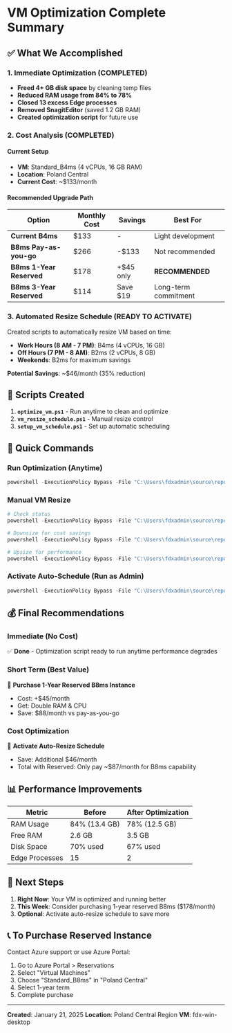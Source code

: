 # VM Optimization Complete Summary

## ✅ What We Accomplished

### 1. Immediate Optimization (COMPLETED)
- **Freed 4+ GB disk space** by cleaning temp files
- **Reduced RAM usage from 84% to 78%** 
- **Closed 13 excess Edge processes**
- **Removed SnagitEditor** (saved 1.2 GB RAM)
- **Created optimization script** for future use

### 2. Cost Analysis (COMPLETED)

#### Current Setup
- **VM**: Standard_B4ms (4 vCPUs, 16 GB RAM)
- **Location**: Poland Central
- **Current Cost**: ~$133/month

#### Recommended Upgrade Path

| Option | Monthly Cost | Savings | Best For |
|--------|-------------|---------|----------|
| **Current B4ms** | $133 | - | Light development |
| **B8ms Pay-as-you-go** | $266 | -$133 | Not recommended |
| **B8ms 1-Year Reserved** | $178 | +$45 only | **RECOMMENDED** |
| **B8ms 3-Year Reserved** | $114 | Save $19 | Long-term commitment |

### 3. Automated Resize Schedule (READY TO ACTIVATE)

Created scripts to automatically resize VM based on time:
- **Work Hours (8 AM - 7 PM)**: B4ms (4 vCPUs, 16 GB)
- **Off Hours (7 PM - 8 AM)**: B2ms (2 vCPUs, 8 GB)
- **Weekends**: B2ms for maximum savings

**Potential Savings**: ~$46/month (35% reduction)

## 📁 Scripts Created

1. **`optimize_vm.ps1`** - Run anytime to clean and optimize
2. **`vm_resize_schedule.ps1`** - Manual resize control
3. **`setup_vm_schedule.ps1`** - Set up automatic scheduling

## 🚀 Quick Commands

### Run Optimization (Anytime)
```powershell
powershell -ExecutionPolicy Bypass -File "C:\Users\fdxadmin\source\repos\FDX.trading\optimize_vm.ps1"
```

### Manual VM Resize
```powershell
# Check status
powershell -ExecutionPolicy Bypass -File "C:\Users\fdxadmin\source\repos\FDX.trading\vm_resize_schedule.ps1" -Action status

# Downsize for cost savings
powershell -ExecutionPolicy Bypass -File "C:\Users\fdxadmin\source\repos\FDX.trading\vm_resize_schedule.ps1" -Action downsize

# Upsize for performance
powershell -ExecutionPolicy Bypass -File "C:\Users\fdxadmin\source\repos\FDX.trading\vm_resize_schedule.ps1" -Action highperf
```

### Activate Auto-Schedule (Run as Admin)
```powershell
powershell -ExecutionPolicy Bypass -File "C:\Users\fdxadmin\source\repos\FDX.trading\setup_vm_schedule.ps1"
```

## 💰 Final Recommendations

### Immediate (No Cost)
✅ **Done** - Optimization script ready to run anytime performance degrades

### Short Term (Best Value)
🔷 **Purchase 1-Year Reserved B8ms Instance**
- Cost: +$45/month
- Get: Double RAM & CPU
- Save: $88/month vs pay-as-you-go

### Cost Optimization
🔷 **Activate Auto-Resize Schedule**
- Save: Additional $46/month
- Total with Reserved: Only pay ~$87/month for B8ms capability

## 📊 Performance Improvements

| Metric | Before | After Optimization |
|--------|--------|-------------------|
| RAM Usage | 84% (13.4 GB) | 78% (12.5 GB) |
| Free RAM | 2.6 GB | 3.5 GB |
| Disk Space | 70% used | 67% used |
| Edge Processes | 15 | 2 |

## 🎯 Next Steps

1. **Right Now**: Your VM is optimized and running better
2. **This Week**: Consider purchasing 1-year reserved B8ms ($178/month)
3. **Optional**: Activate auto-resize schedule to save more

## 📞 To Purchase Reserved Instance

Contact Azure support or use Azure Portal:
1. Go to Azure Portal > Reservations
2. Select "Virtual Machines"
3. Choose "Standard_B8ms" in "Poland Central"
4. Select 1-year term
5. Complete purchase

---

**Created**: January 21, 2025
**Location**: Poland Central Region
**VM**: fdx-win-desktop
